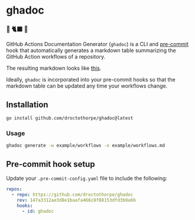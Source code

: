 # ghadoc

### 🐙 🐈‍⬛ 📖

GitHub Actions Documentation Generator (`ghadoc`) is a CLI and
[pre-commit](https://pre-commit.com/) hook that automatically generates a
markdown table summarizing the GitHub Action workflows of a repository.

The resulting markdown looks like [this](example/workflows.md).

Ideally, `ghadoc` is incorporated into your pre-commit hooks so that the markdown
table can be updated any time your workflows change.

## Installation

```bash
go install github.com/droctothorpe/ghadoc@latest
```
### Usage

```bash
ghadoc generate -w example/workflows -o example/workflows.md
```


## Pre-commit hook setup

Update your `.pre-commit-config.yaml` file to include the following:

```yaml
repos:
  - repo: https://github.com/droctothorpe/ghadoc
    rev: 147a3312ae3d8e1baafa466c8f88153dfd3b0a6b
    hooks:
      - id: ghadoc
```
